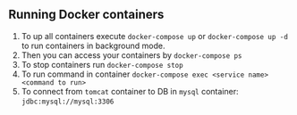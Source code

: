 ## Running Docker containers

1. To up all containers execute `docker-compose up` or `docker-compose up -d` to run containers in background mode.
2. Then you can access your containers by `docker-compose ps`
3. To stop containers run `docker-compose stop`
4. To run command in container `docker-compose exec <service name> <command to run>`
5. To connect from `tomcat` container to DB in `mysql` container: `jdbc:mysql://mysql:3306`